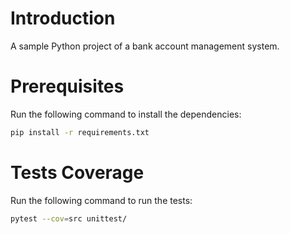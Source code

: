 # Introduction

A sample Python project of a bank account management system.

# Prerequisites

Run the following command to install the dependencies:

```bash
pip install -r requirements.txt
```

# Tests Coverage

Run the following command to run the tests:

```bash
pytest --cov=src unittest/
```
